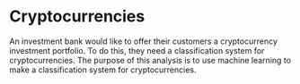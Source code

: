 # Cryptocurrencies

An investment bank would like to offer their customers a cryptocurrency investment portfolio. To do this, they need a classification system for cryptocurrencies. The purpose of this analysis is to use machine learning to make a classification system for cryptocurrencies.
